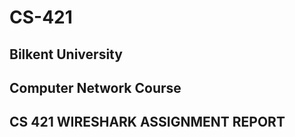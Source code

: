 # CS-421
## Bilkent University 
## Computer Network Course 
## CS 421 WIRESHARK ASSIGNMENT REPORT


